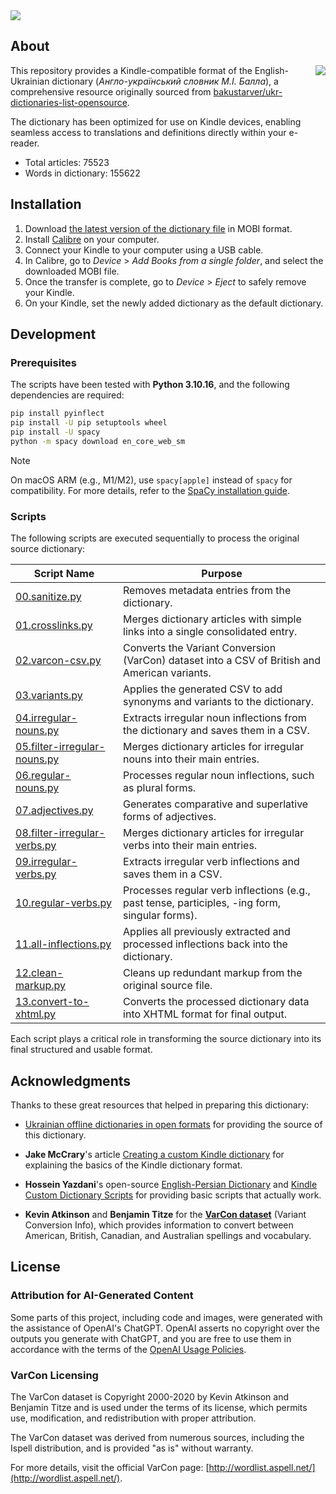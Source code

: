 <img src="https://github.com/user-attachments/assets/8b2ffba5-74f9-4308-b455-57068e2e0c1c">

## About

<img src="https://github.com/user-attachments/assets/2d9de4ab-ced6-4dfb-b12b-13a1d97c3525" align="right">

This repository provides a Kindle-compatible format of the English-Ukrainian
dictionary (*Англо-український словник М.І. Балла*), a comprehensive resource
originally sourced from [bakustarver/ukr-dictionaries-list-opensource](https://github.com/bakustarver/ukr-dictionaries-list-opensource).

The dictionary has been optimized for use on Kindle devices,
enabling seamless access to translations and definitions directly within your
e-reader.

- Total articles: 75523
- Words in dictionary: 155622

## Installation

1. Download [the latest version of the dictionary file](https://github.com/pavlo-liapin/kindle-eng-ukr-dictionary/releases/download/1.0/en-ua-dictionary-1.0.mobi) in MOBI format.
2. Install [Calibre](https://calibre-ebook.com) on your computer.
3. Connect your Kindle to your computer using a USB cable.
4. In Calibre, go to *Device* > *Add Books from a single folder*, and select
   the downloaded MOBI file.
5. Once the transfer is complete, go to *Device* > *Eject* to safely remove
   your Kindle.
6. On your Kindle, set the newly added dictionary as the default dictionary.

## Development

### Prerequisites

The scripts have been tested with **Python 3.10.16**, and the following dependencies are required:

```bash
pip install pyinflect
pip install -U pip setuptools wheel
pip install -U spacy
python -m spacy download en_core_web_sm
```

> [!NOTE]
> On macOS ARM (e.g., M1/M2), use `spacy[apple]` instead of `spacy` for compatibility.
> For more details, refer to the [SpaCy installation guide](https://spacy.io/usage#installation).

### Scripts

The following scripts are executed sequentially to process the original source dictionary:

| Script Name                                 | Purpose                                                                                   |
|---------------------------------------------|-------------------------------------------------------------------------------------------|
| [00.sanitize.py](scripts/00.sanitize.py)    | Removes metadata entries from the dictionary.                                             |
| [01.crosslinks.py](scripts/01.crosslinks.py)| Merges dictionary articles with simple links into a single consolidated entry.            |
| [02.varcon-csv.py](scripts/02.varcon-csv.py)| Converts the Variant Conversion (VarCon) dataset into a CSV of British and American variants. |
| [03.variants.py](scripts/03.variants.py)    | Applies the generated CSV to add synonyms and variants to the dictionary.                 |
| [04.irregular-nouns.py](scripts/04.irregular-nouns.py)| Extracts irregular noun inflections from the dictionary and saves them in a CSV.           |
| [05.filter-irregular-nouns.py](scripts/05.filter-irregular-nouns.py)| Merges dictionary articles for irregular nouns into their main entries.                    |
| [06.regular-nouns.py](scripts/06.regular-nouns.py)| Processes regular noun inflections, such as plural forms.                                  |
| [07.adjectives.py](scripts/07.adjectives.py)| Generates comparative and superlative forms of adjectives.                                |
| [08.filter-irregular-verbs.py](scripts/08.filter-irregular-verbs.py)| Merges dictionary articles for irregular verbs into their main entries.                    |
| [09.irregular-verbs.py](scripts/09.irregular-verbs.py)| Extracts irregular verb inflections and saves them in a CSV.                               |
| [10.regular-verbs.py](scripts/10.regular-verbs.py)| Processes regular verb inflections (e.g., past tense, participles, -ing form, singular forms). |
| [11.all-inflections.py](scripts/11.all-inflections.py)| Applies all previously extracted and processed inflections back into the dictionary.       |
| [12.clean-markup.py](scripts/12.clean-markup.py)| Cleans up redundant markup from the original source file.                                  |
| [13.convert-to-xhtml.py](scripts/13.convert-to-xhtml.py)| Converts the processed dictionary data into XHTML format for final output.                 |

Each script plays a critical role in transforming the source dictionary into its final structured and usable format.

## Acknowledgments

Thanks to these great resources that helped in preparing this dictionary:

- [Ukrainian offline dictionaries in open formats](https://github.com/bakustarver/ukr-dictionaries-list-opensource)
  for providing the source of this dictionary.

- **Jake McCrary**'s article
  [Creating a custom Kindle dictionary](https://jakemccrary.com/blog/2020/11/11/creating-a-custom-kindle-dictionary/)
  for explaining the basics of the Kindle dictionary format.

- **Hossein Yazdani**'s open-source
  [English-Persian Dictionary](https://github.com/hossein1376/English-Persian-Kindle-Custom-Dictionary)
  and
  [Kindle Custom Dictionary Scripts](https://github.com/hossein1376/Kindle-Custom-Dictionary-Scripts)
  for providing basic scripts that actually work.

- **Kevin Atkinson** and **Benjamin Titze** for the
  [**VarCon dataset**](src/varcon.zip) (Variant Conversion Info),
  which provides information to convert between American, British, Canadian,
  and Australian spellings and vocabulary.

## License

### Attribution for AI-Generated Content
Some parts of this project, including code and images, were generated with the
assistance of OpenAI's ChatGPT. OpenAI asserts no copyright over the outputs
you generate with ChatGPT, and you are free to use them in accordance with the
terms of the [OpenAI Usage Policies](https://openai.com/policies/usage-policies).

### VarCon Licensing

The VarCon dataset is Copyright 2000-2020 by Kevin Atkinson and Benjamin Titze
and is used under the terms of its license, which permits use, modification,
and redistribution with proper attribution.

The VarCon dataset was derived from numerous sources, including the Ispell
distribution, and is provided "as is" without warranty.

For more details, visit the official VarCon page: [http://wordlist.aspell.net/](http://wordlist.aspell.net/).
